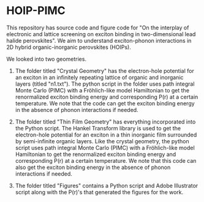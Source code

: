 # HOIP-PIMC

This repository has source code and figure code for "On the interplay of electronic and lattice screening on exciton binding in two-dimensional lead halide perovskites". We aim to understand exciton-phonon interactions in 2D hybrid organic-inorganic perovskites (HOIPs).

We looked into two geometries.

1) The folder titled "Crystal Geometry" has the electron-hole potential for an exciton in an infinitely repeating lattice of organic and inorganic layers (titled "n1.txt"). The python script in the folder uses path integral Monte Carlo (PIMC) with a Fröhlich-like model Hamiltonian to get the renormalized exciton binding energy and corresponding P(r) at a certain temperature. We note that the code can get the exciton binding energy in the absence of phonon interactions if needed.
   
2) The folder titled "Thin Film Geometry" has everything incorporated into the Python script. The Hankel Transform library is used to get the electron-hole potential for an exciton in a thin inorganic film surrounded by semi-infinite organic layers. Like the crystal geometry, the python script uses path integral Monte Carlo (PIMC) with a Fröhlich-like model Hamiltonian to get the renormalized exciton binding energy and corresponding P(r) at a certain temperature. We note that this code can also get the exciton binding energy in the absence of phonon interactions if needed.
   
3) The folder titled "Figures" contains a Python script and Adobe Illustrator script along with the P(r)'s that generated the figures for the work.
